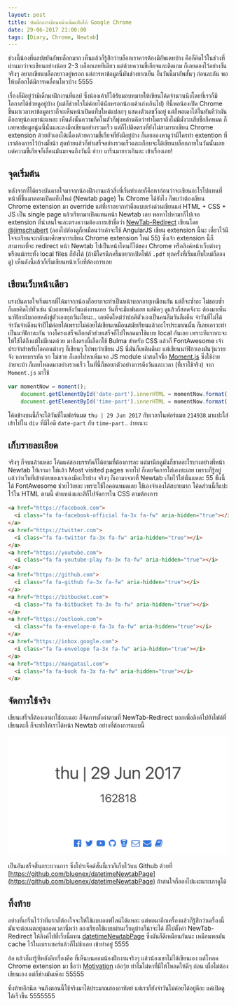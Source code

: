 ```yaml
---
layout: post
title: บันทึกการเขียนหน้าเพิ่มแท็บให้ Google Chrome
date: 29-06-2017 21:00:00
tags: [Diary, Chrome, Newtab]
---
```


ช่วงนี้น้องที่แลปขยันอัพบล็อกมาก เห็นแล้วก็รู้สึกว่าบล็อกเราควรต้องมีอัพเดทบ้าง คือก็คิดไว้ในช่วงที่ผ่านมาว่าจะเขียนอย่างน้อย 2-3 บล็อกเลยทีเดียว แต่ด้วยความขี้เกียจและติดเกม ก็เลยดองไว้อย่างงั้น จริงๆ อยากเขียนบล็อกยาวอยู่หรอก แต่การหาข้อมูลนี่มันช่างยากเย็น งั้นวันนี้มาอัพสั้นๆ ก่อนละกัน พอให้บล็อกได้มีการเคลื่อนไหวบ้าง 5555

เรื่องก็มีอยู่ว่ามีเด็กมาฝึกงานที่แลป ซึ่งน้องเค้าก็ได้รับมอบหมายให้เขียนโค้ดจำนวนนึงโดยที่เราก็มีโอกาสได้ช่วยดูอยู่บ้าง (แต่ก็ช่วยไรไม่ค่อยได้นักหรอกน้องเค้าเก่งเกินไป) ทีนี้พอน้องเปิด Chrome ขึ้นมาเวลาหาข้อมูลเราก็จะเห็นหน้าเปิดแท็บใหม่แปลกๆ แสดงตัวเลขวิ่งอยู่ แต่ก็พอเดาได้ในทันทีว่ามันคืออายุน้องเขาน่ะแหละ เห็นดังนั้นความกีคในตัวก็พุ่งพล่านคิดว่าทำไมเราถึงไม่มีมั่งวะเสียชื่อกีคหมด ก็เลยหาข้อมูลนู่นนี่นั่นและลงมือเขียนอย่างรวดเร็ว แต่ก็ไปติดตรงที่ยังไม่สามารถเขียน Chrome extension ด้วยตัวเองได้เนื่องด้วยความขี้เกียจที่ยังมีอยู่บ้าง ก็เลยลองหาดูว่ามีใครทำ extention ที่เราต้องการไว้บ้างมั้ยน้า สุดท้ายแล้วก็ทำเสร็จอย่างรวดเร็วและเกือบจะได้เขียนบล็อกภายในวันนั้นเลย แต่ความขี้เกียจก็เลื่อนมันมาจนถึงวันนี้ ฮ่าาา เกริ่นมายาวเกินละ เข้าเรื่องเลย!

## จุดเริ่มต้น

หลังจากที่ได้แรงบันดาลใจมาจากน้องฝึกงานแล้วสิ่งที่เริ่มทำเลยก็คือหาก่อนว่าจะเขียนอะไรไปแทนที่หน้าที่ขึ้นมาตอนเปิดแท็บใหม่ (Newtab page) ใน Chrome ได้ยังไง ก็พบว่าต้องเขียน Chrome extension มา override แต่ที่เราอยากทำคือแบบเร่งด่วนเขียนแค่ HTML + CSS + JS เป็น single page แล้วเรียกมาเปิดแทนหน้า Newtab เลย พอหาไปหามาก็ไปเจอ extension ที่น่าสนใจและตรงความต้องการเข้าชื่อว่า [NewTab-Redirect](https://github.com/jimschubert/NewTab-Redirect) เขียนโดย [@jimschubert](https://github.com/jimschubert) (ลองไปส่องดูก็เหมือนว่าเค้าจะใช้ AngularJS เขียน extension นี้นะ เดี๋ยวไว้มีใจจะเรียนจะกลับมาศึกษาการเขียน Chrome extension ใหม่ 55) ซึ่งเจ้า extension นี้ก็สามารถที่จะ redirect หน้า Newtab ไปเป็นหน้าไหนก็ได้ของ Chrome หรือลิงค์หน้าเว็บต่างๆ หรือแม้กระทั้ง local files ก็ยังได้ (ถ้ามีใครนึกครึ้มอยากเปิดไฟล์ `.pdf` ทุกครั้งที่เริ่มแท็บใหม่ก็ลองดู) เห็นดังนี้แล้วก็เริ่มเขียนหน้าเว็บที่ต้องการเลย

## เขียนเว็บหน้าเดียว

แรงบันดาลใจเริ่มแรกที่ได้มาจากน้องก็อยากจะทำเป็นหน้าบอกอายุเหมือนกัน แต่ก็จะซ้ำอะ ไม่ชอบซ้ำ ก็เลยคิดไปทั่วเช่น นับถอยหลังวันแต่งงานเอย วันที่จะมีแฟนเอย แต่คิดๆ ดูแล้วก็สลดจังวะ ต้องมาเห็นนาฬิกานับถอยหลังขู่ตัวเองทุกวันเงี้ยนะ.. เลยคิดใหม่ว่าปกติตัวเองเป็นคนลืมวันลืมคืน จำวันที่ไม่ได้ จำวันจำเดือนจำปีไม่ค่อยได้เพราะไม่ค่อยได้เขียนเหมือนสมัยเรียนแล้วอะไรประมาณนั้น ก็เลยเอาวะทำเป็นนาฬิกาละกัน วางโครงเสร็จเลือกตัวช่วยเสร็จก็ไปโหลดมาใช้แบบ local กันเลย เพราะทีแรกกะจะให้ใช้ได้ถึงแม้ไม่มีเนตด้วย มาถึงตรงนี้เลือกใช้ Bulma สำหรับ CSS แล้วก็ FontAwesome เจ้าประจำสำหรับไอคอนต่างๆ ก็เขียนๆ ไปพบว่าเขียน JS นี่มันก็เพลินดีนะ แต่เขียนนาฬิกาเองมันวุ่นวายจัง หลายบรรทัด รก ไม่สวย ก็เลยไปหาเพิ่มเจอ JS module น่าสนใจชื่อ [Moment.js](https://momentjs.com/) ซึ่งใช้ง่าย ง่ายจะบ้า ก็เลยโหลดมาอย่างรวดเร็ว ในที่นี้ก็ขอยกตัวอย่างการดึงวันและเวลา (ที่เราใช้จริง) จาก `Moment.js` มาใช้

```js
var momentNow = moment();
    document.getElementById('date-part').innerHTML = momentNow.format('dddd').substring(0, 3).toLowerCase() + ' | ' + momentNow.format('DD MMM YYYY');
    document.getElementById('time-part').innerHTML = momentNow.format('HHmmss');
```

โค้ดข้างบนนี้ก็จะได้วันที่ในฟอร์แมต `thu | 29 Jun 2017` กับเวลาในฟอร์แมต `214938` มาแปะใส่เข้าไปใน `div` ที่มีไอดี `date-part` กับ `time-part`.. ง่ายเนาะ

## เก็บรายละเอียด

จริงๆ ก็จบแล้วแหละ โค้ดแค่สองบรรทัดก็ได้ตามที่ต้องการละ แต่มานึกดูมันก็ขาดอะไรบางอย่างที่หน้า Newtab ให้เรามา ใช่แล้ว Most visited pages หายไป ก็เลยจัดการใส่เองซะเลย เพราะก็รู้อยู่แล้วว่าเว็บที่เข้าบ่อยของเราเองมีอะไรบ้าง จริงๆ ก็เอามาจากที่ Newtab เก็บไว้ให้นั่นแหละ 55 ขั้นนี้ได้ FontAwesome ช่วยไว้เยอะ เพราะใช้ไอคอนหมดเลย ใช้เองจำเองได้สบายมาก โค้ดส่วนนี้ก็แปะไว้ใน HTML ตามนี้ ตำแหน่งและสีก็ไปจัดการใน CSS ตามต้องการ

```html
<a href="https://facebook.com">
  <i class="fa fa-facebook-official fa-3x fa-fw" aria-hidden="true"></i>
</a>
<a href="https://twitter.com">
  <i class="fa fa-twitter fa-3x fa-fw" aria-hidden="true"></i>
</a>
<a href="https://youtube.com">
  <i class="fa fa-youtube-play fa-3x fa-fw" aria-hidden="true"></i>
</a>
<a href="https://github.com">
  <i class="fa fa-github fa-3x fa-fw" aria-hidden="true"></i>
</a>
<a href="https://bitbucket.com">
  <i class="fa fa-bitbucket fa-3x fa-fw" aria-hidden="true"></i>
</a>
<a href="https://outlook.com">
  <i class="fa fa-envelope-o fa-3x fa-fw" aria-hidden="true"></i>
</a>
<a href="https://inbox.google.com">
  <i class="fa fa-envelope fa-3x fa-fw" aria-hidden="true"></i>
</a>
<a href="https://mangatail.com">
  <i class="fa fa-book fa-3x fa-fw" aria-hidden="true"></i>
</a>
```

## จัดการใช้จริง

เขียนเสร็จก็ต้องเอามาใช้อะเนอะ ก็จัดการตั้งค่าตามที่ NewTab-Redirect บอกเพื่อลิงค์ไปยังไฟล์ที่เขียนตะกี้ ก็จะทำให้เราได้หน้า Newtab อย่างที่ต้องการแบบนี้

![NewTab-Redirect](/images/newtab.jpg)

เป็นอันเสร็จสิ้นกระบวนการ ซึ่งโปรเจ็คต์สั้นนี้เราก็เก็บไว้บน Github ด้วยที่ [https://github.com/bluenex/datetimeNewtabPage](https://github.com/bluenex/datetimeNewtabPage) ถ้าสนใจก็ลองไปแงะแกะเกาดูได้

## ทิ้งท้าย

อย่างที่เกริ่นไว้ว่าทีแรกก็ต้องใจจะให้ใช้แบบออฟไลน์ได้แหละ แต่พอมาอีกเครื่องแล้วก็รู้สึกว่าเครื่องนี้มันจะต่อเนตอยู่ตลอดเวลานี่หว่า ลองเรียกใช้แบบผ่านเว็บดูบ้างก็น่าจะได้ ก็ไปตั้งค่า NewTab-Redirect ให้ลิงค์ไปที่เว็บนี้แทน [datetimeNewtabPage](https://bluenex.github.io/datetimeNewtabPage/) ซึ่งมันก็ดีเหมือนกันนะ เหมือนพอมัน cache ไว้ในเบราเซอร์แล้วก็ไม่ช้าเลย เข้าท่าอยู่ 5555

อ้อ แล้วก็มารู้ทีหลังอีกเรื่องคือ ที่เห็นบนคอมน้องฝึกงานจริงๆ แล้วน้องเขาไม่ได้เขียนเอง แต่โหลด Chrome extension มา ชื่อว่า [Motivation](https://chrome.google.com/webstore/detail/motivation/ofdgfpchbidcgncgfpdlpclnpaemakoj) เอ้อวุ้ย ทำไมไม่หาที่มีให้โหลดให้ดีๆ ก่อน เผื่อไม่ต้องเขียนเอง แต่ก็ช่างมันเห๊อะ 55555

ทิ้งท้ายอีกนิด จนถึงตอนนี้ใช้จริงมาได้ประมาณสองอาทิตย์ แต่เราก็ยังจำวันไม่ค่อยได้อยู่ดีอะ แค่เปิดดูได้เร็วขึ้น 5555555